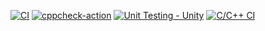 [![CI](https://github.com/37-51/M1_Toll_Util/actions/workflows/main.yml/badge.svg)](https://github.com/37-51/M1_Toll_Util/actions/workflows/main.yml)
[![cppcheck-action](https://github.com/37-51/M1_Toll_Util/actions/workflows/cppcheck.yml/badge.svg)](https://github.com/37-51/M1_Toll_Util/actions/workflows/cppcheck.yml)
[![Unit Testing - Unity](https://github.com/37-51/M1_Toll_Util/actions/workflows/unityy.yml/badge.svg)](https://github.com/37-51/M1_Toll_Util/actions/workflows/unityy.yml)
[![C/C++ CI](https://github.com/37-51/M1_Toll_Util/actions/workflows/c-build.yml/badge.svg)](https://github.com/37-51/M1_Toll_Util/actions/workflows/c-build.yml)
